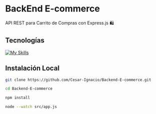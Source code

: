 # BackEnd E-commerce 
API REST para Carrito de Compras con Express.js 🛍️
## Tecnologías
[![My Skills](https://skillicons.dev/icons?i=npm,nodejs,expressjs)](https://skillicons.dev)
## Instalación Local 
```bash
git clone https://github.com/Cesar-Ignacio/Backend-E-commerce.git
```
```bash
cd Backend-E-commerce
```
```bash
npm install
```
```bash
node --watch src/app.js
```
